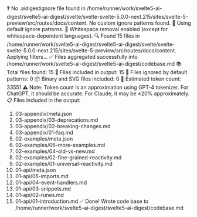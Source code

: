 ❓ No .aidigestignore file found in /home/runner/work/svelte5-ai-digest/svelte5-ai-digest/svelte/svelte-svelte-5.0.0-next.215/sites/svelte-5-preview/src/routes/docs/content.
No custom ignore patterns found.
🚫 Using default ignore patterns.
🧹 Whitespace removal enabled (except for whitespace-dependent languages).
🔍 Found 15 files in /home/runner/work/svelte5-ai-digest/svelte5-ai-digest/svelte/svelte-svelte-5.0.0-next.215/sites/svelte-5-preview/src/routes/docs/content. Applying filters...
✅ Files aggregated successfully into /home/runner/work/svelte5-ai-digest/svelte5-ai-digest/codebase.md
📚 Total files found: 15
📎 Files included in output: 15
🚫 Files ignored by default patterns: 0
📦 Binary and SVG files included: 0
🔢 Estimated token count: 33551
⚠️ Note: Token count is an approximation using GPT-4 tokenizer. For ChatGPT, it should be accurate. For Claude, it may be ±20% approximately.
📋 Files included in the output:
1. 03-appendix/meta.json
2. 03-appendix/03-deprecations.md
3. 03-appendix/02-breaking-changes.md
4. 03-appendix/01-faq.md
5. 02-examples/meta.json
6. 02-examples/06-more-examples.md
7. 02-examples/04-old-vs-new.md
8. 02-examples/02-fine-grained-reactivity.md
9. 02-examples/01-universal-reactivity.md
10. 01-api/meta.json
11. 01-api/05-imports.md
12. 01-api/04-event-handlers.md
13. 01-api/03-snippets.md
14. 01-api/02-runes.md
15. 01-api/01-introduction.md
✅ Done! Wrote code base to /home/runner/work/svelte5-ai-digest/svelte5-ai-digest/codebase.md
